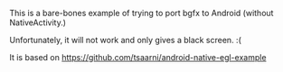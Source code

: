 This is a bare-bones example of trying to port bgfx to Android (without NativeActivity.)

Unfortunately, it will not work and only gives a black screen. :(

It is based on https://github.com/tsaarni/android-native-egl-example
